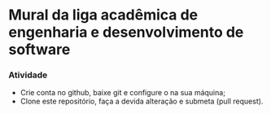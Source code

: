 # Mural da liga acadêmica de engenharia e desenvolvimento de software

### Atividade

- Crie conta no github, baixe git e configure o na sua máquina;
- Clone este repositório, faça a devida alteração e submeta (pull request).